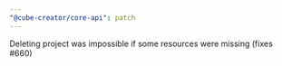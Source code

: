 ```yaml
---
"@cube-creator/core-api": patch
---
```


Deleting project was impossible if some resources were missing (fixes #660)
